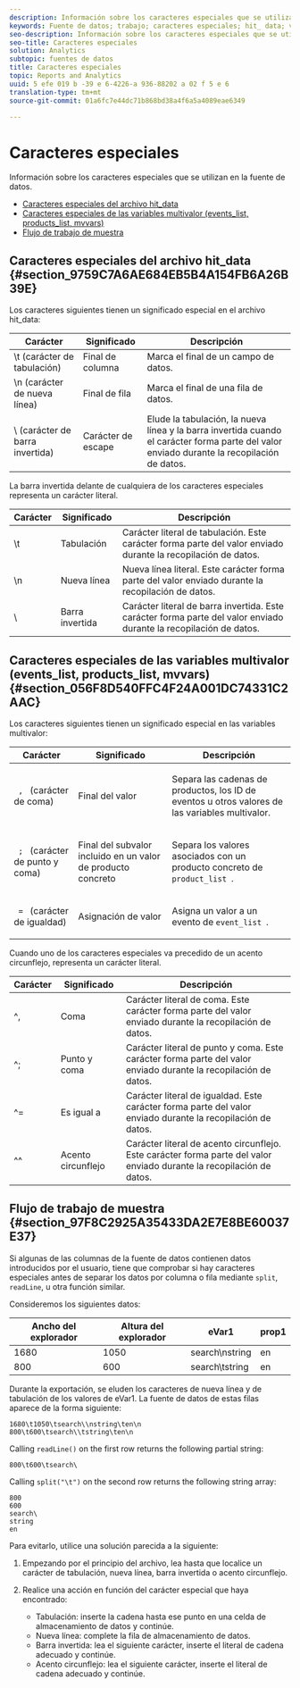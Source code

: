 ```yaml
---
description: Información sobre los caracteres especiales que se utilizan en la fuente de datos.
keywords: Fuente de datos; trabajo; caracteres especiales; hit_ data; variables multivalor; events_ list; products_ list; mvvars
seo-description: Información sobre los caracteres especiales que se utilizan en la fuente de datos.
seo-title: Caracteres especiales
solution: Analytics
subtopic: fuentes de datos
title: Caracteres especiales
topic: Reports and Analytics
uuid: 5 efe 019 b -39 e 6-4226-a 936-88202 a 02 f 5 e 6
translation-type: tm+mt
source-git-commit: 01a6fc7e44dc71b868bd38a4f6a5a4089eae6349

---
```



# Caracteres especiales

Información sobre los caracteres especiales que se utilizan en la fuente de datos.

* [Caracteres especiales del archivo hit_data](../../../export/analytics-data-feed/c-df-contents/datafeeds-spec-chars.md#section_9759C7A6AE684EB5B4A154FB6A26B39E)
* [Caracteres especiales de las variables multivalor (events_list, products_list, mvvars)](../../../export/analytics-data-feed/c-df-contents/datafeeds-spec-chars.md#section_056F8D540FFC4F24A001DC74331C2AAC)
* [Flujo de trabajo de muestra](../../../export/analytics-data-feed/c-df-contents/datafeeds-spec-chars.md#section_97F8C2925A35433DA2E7E8BE60037E37)

## Caracteres especiales del archivo hit_data {#section_9759C7A6AE684EB5B4A154FB6A26B39E}

Los caracteres siguientes tienen un significado especial en el archivo hit_data:

| Carácter | Significado | Descripción |
|--- |--- |--- |
| \t (carácter de tabulación) | Final de columna | Marca el final de un campo de datos. |
| \n (carácter de nueva línea) | Final de fila | Marca el final de una fila de datos. |
| \  (carácter de barra invertida) | Carácter de escape | Elude la tabulación, la nueva línea y la barra invertida cuando el carácter forma parte del valor enviado durante la recopilación de datos. |

La barra invertida delante de cualquiera de los caracteres especiales representa un carácter literal.

| Carácter | Significado | Descripción |
|--- |--- |--- |
| \\t | Tabulación | Carácter literal de tabulación. Este carácter forma parte del valor enviado durante la recopilación de datos. |
| \\n | Nueva línea | Nueva línea literal. Este carácter forma parte del valor enviado durante la recopilación de datos. |
| \\ | Barra invertida | Carácter literal de barra invertida. Este carácter forma parte del valor enviado durante la recopilación de datos. |

## Caracteres especiales de las variables multivalor (events_list, products_list, mvvars) {#section_056F8D540FFC4F24A001DC74331C2AAC}

Los caracteres siguientes tienen un significado especial en las variables multivalor:

<table id="table_FDA13DE05A784ED4972C2955BD2642C7"> 
 <thead> 
  <tr> 
   <th colname="col1" class="entry"> Carácter </th> 
   <th colname="col02" class="entry"> Significado </th> 
   <th colname="col2" class="entry"> Descripción </th> 
  </tr> 
 </thead>
 <tbody> 
  <tr> 
   <td colname="col1"> <code> , </code> (carácter de coma) </td> 
   <td colname="col02"> Final del valor </td> 
   <td colname="col2"> <p>Separa las cadenas de productos, los ID de eventos u otros valores de las variables multivalor. </p> </td> 
  </tr> 
  <tr> 
   <td colname="col1"> <code> ; </code> (carácter de punto y coma) </td> 
   <td colname="col02"> Final del subvalor incluido en un valor de producto concreto </td> 
   <td colname="col2"> <p>Separa los valores asociados con un producto concreto de <code>product_list </code>. </p> </td> 
  </tr> 
  <tr> 
   <td colname="col1"> <code> = </code> (carácter de igualdad) </td> 
   <td colname="col02"> Asignación de valor </td> 
   <td colname="col2"> <p>Asigna un valor a un evento de <code>event_list </code>. </p> </td> 
  </tr> 
 </tbody> 
</table>

Cuando uno de los caracteres especiales va precedido de un acento circunflejo, representa un carácter literal.

| Carácter | Significado | Descripción |
|--- |--- |--- |
| ^, | Coma | Carácter literal de coma. Este carácter forma parte del valor enviado durante la recopilación de datos. |
| ^; | Punto y coma | Carácter literal de punto y coma. Este carácter forma parte del valor enviado durante la recopilación de datos. |
| ^= | Es igual a | Carácter literal de igualdad. Este carácter forma parte del valor enviado durante la recopilación de datos. |
| ^^ | Acento circunflejo | Carácter literal de acento circunflejo. Este carácter forma parte del valor enviado durante la recopilación de datos. |

## Flujo de trabajo de muestra {#section_97F8C2925A35433DA2E7E8BE60037E37}

Si algunas de las columnas de la fuente de datos contienen datos introducidos por el usuario, tiene que comprobar si hay caracteres especiales antes de separar los datos por columna o fila mediante `split`, `readLine`, u otra función similar.

Consideremos los siguientes datos:

| Ancho del explorador | Altura del explorador | eVar1 | prop1 |
|---|---|---|---|
| 1680 | 1050 | search\nstring | en |
| 800 | 600 | search\tstring | en |

Durante la exportación, se eluden los caracteres de nueva línea y de tabulación de los valores de eVar1. La fuente de datos de estas filas aparece de la forma siguiente:

```
1680\t1050\tsearch\\nstring\ten\n 
800\t600\tsearch\\tstring\ten\n
```

Calling `readLine()` on the first row returns the following partial string:

```
800\t600\tsearch\
```

Calling `split("\t")` on the second row returns the following string array:

```
800 
600 
search\ 
string 
en
```

Para evitarlo, utilice una solución parecida a la siguiente:

1. Empezando por el principio del archivo, lea hasta que localice un carácter de tabulación, nueva línea, barra invertida o acento circunflejo.
1. Realice una acción en función del carácter especial que haya encontrado:

   * Tabulación: inserte la cadena hasta ese punto en una celda de almacenamiento de datos y continúe.
   * Nueva línea: complete la fila de almacenamiento de datos.
   * Barra invertida: lea el siguiente carácter, inserte el literal de cadena adecuado y continúe.
   * Acento circunflejo: lea el siguiente carácter, inserte el literal de cadena adecuado y continúe.

